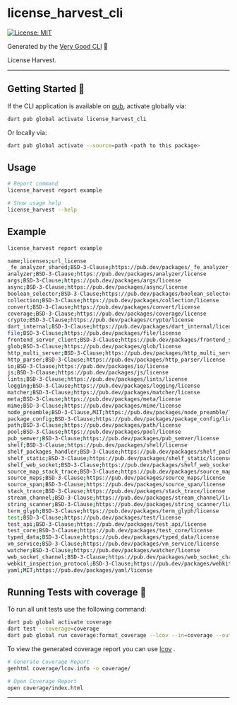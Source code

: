 # license_harvest_cli

[![License: MIT][license_badge]][license_link]

Generated by the [Very Good CLI][very_good_cli_link] 🤖

License Harvest.

---

## Getting Started 🚀

If the CLI application is available on [pub](https://pub.dev), activate globally via:

```sh
dart pub global activate license_harvest_cli
```

Or locally via:

```sh
dart pub global activate --source=path <path to this package>
```

## Usage

```sh
# Report command
license_harvest report example

# Show usage help
license_harvest --help
```

## Example

```sh
license_harvest report example

name;licenses;url_license
_fe_analyzer_shared;BSD-3-Clause;https://pub.dev/packages/_fe_analyzer_shared/license
analyzer;BSD-3-Clause;https://pub.dev/packages/analyzer/license
args;BSD-3-Clause;https://pub.dev/packages/args/license
async;BSD-3-Clause;https://pub.dev/packages/async/license
boolean_selector;BSD-3-Clause;https://pub.dev/packages/boolean_selector/license
collection;BSD-3-Clause;https://pub.dev/packages/collection/license
convert;BSD-3-Clause;https://pub.dev/packages/convert/license
coverage;BSD-3-Clause;https://pub.dev/packages/coverage/license
crypto;BSD-3-Clause;https://pub.dev/packages/crypto/license
dart_internal;BSD-3-Clause;https://pub.dev/packages/dart_internal/license
file;BSD-3-Clause;https://pub.dev/packages/file/license
frontend_server_client;BSD-3-Clause;https://pub.dev/packages/frontend_server_client/license
glob;BSD-3-Clause;https://pub.dev/packages/glob/license
http_multi_server;BSD-3-Clause;https://pub.dev/packages/http_multi_server/license
http_parser;BSD-3-Clause;https://pub.dev/packages/http_parser/license
io;BSD-3-Clause;https://pub.dev/packages/io/license
js;BSD-3-Clause;https://pub.dev/packages/js/license
lints;BSD-3-Clause;https://pub.dev/packages/lints/license
logging;BSD-3-Clause;https://pub.dev/packages/logging/license
matcher;BSD-3-Clause;https://pub.dev/packages/matcher/license
meta;BSD-3-Clause;https://pub.dev/packages/meta/license
mime;BSD-3-Clause;https://pub.dev/packages/mime/license
node_preamble;BSD-3-Clause,MIT;https://pub.dev/packages/node_preamble/license
package_config;BSD-3-Clause;https://pub.dev/packages/package_config/license
path;BSD-3-Clause;https://pub.dev/packages/path/license
pool;BSD-3-Clause;https://pub.dev/packages/pool/license
pub_semver;BSD-3-Clause;https://pub.dev/packages/pub_semver/license
shelf;BSD-3-Clause;https://pub.dev/packages/shelf/license
shelf_packages_handler;BSD-3-Clause;https://pub.dev/packages/shelf_packages_handler/license
shelf_static;BSD-3-Clause;https://pub.dev/packages/shelf_static/license
shelf_web_socket;BSD-3-Clause;https://pub.dev/packages/shelf_web_socket/license
source_map_stack_trace;BSD-3-Clause;https://pub.dev/packages/source_map_stack_trace/license
source_maps;BSD-3-Clause;https://pub.dev/packages/source_maps/license
source_span;BSD-3-Clause;https://pub.dev/packages/source_span/license
stack_trace;BSD-3-Clause;https://pub.dev/packages/stack_trace/license
stream_channel;BSD-3-Clause;https://pub.dev/packages/stream_channel/license
string_scanner;BSD-3-Clause;https://pub.dev/packages/string_scanner/license
term_glyph;BSD-3-Clause;https://pub.dev/packages/term_glyph/license
test;BSD-3-Clause;https://pub.dev/packages/test/license
test_api;BSD-3-Clause;https://pub.dev/packages/test_api/license
test_core;BSD-3-Clause;https://pub.dev/packages/test_core/license
typed_data;BSD-3-Clause;https://pub.dev/packages/typed_data/license
vm_service;BSD-3-Clause;https://pub.dev/packages/vm_service/license
watcher;BSD-3-Clause;https://pub.dev/packages/watcher/license
web_socket_channel;BSD-3-Clause;https://pub.dev/packages/web_socket_channel/license
webkit_inspection_protocol;BSD-3-Clause;https://pub.dev/packages/webkit_inspection_protocol/license
yaml;MIT;https://pub.dev/packages/yaml/license
```

## Running Tests with coverage 🧪

To run all unit tests use the following command:

```sh
dart pub global activate coverage
dart test --coverage=coverage
dart pub global run coverage:format_coverage --lcov --in=coverage --out=coverage/lcov.info
```

To view the generated coverage report you can use [lcov](https://github.com/linux-test-project/lcov)
.

```sh
# Generate Coverage Report
genhtml coverage/lcov.info -o coverage/

# Open Coverage Report
open coverage/index.html
```

---

[license_badge]: https://img.shields.io/badge/license-MIT-blue.svg
[license_link]: https://opensource.org/licenses/MIT
[very_good_cli_link]: https://github.com/VeryGoodOpenSource/very_good_cli
